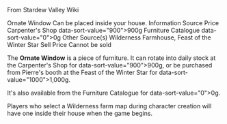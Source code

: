 From Stardew Valley Wiki

Ornate Window Can be placed inside your house. Information Source Price Carpenter's Shop data-sort-value="900"&gt;900g Furniture Catalogue data-sort-value="0"&gt;0g Other Source(s) Wilderness Farmhouse, Feast of the Winter Star Sell Price Cannot be sold

The **Ornate Window** is a piece of furniture. It can rotate into daily stock at the Carpenter's Shop for data-sort-value="900"&gt;900g, or be purchased from Pierre's booth at the Feast of the Winter Star for data-sort-value="1000"&gt;1,000g.

It's also available from the Furniture Catalogue for data-sort-value="0"&gt;0g.

Players who select a Wilderness farm map during character creation will have one inside their house when the game begins.